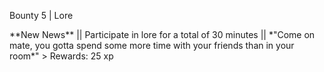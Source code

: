 Bounty 5 \| Lore

\*\*New News\*\* \|\| Participate in lore for a total of 30 minutes \|\|
\*\"Come on mate, you gotta spend some more time with your friends than
in your room\*\" \> Rewards: 25 xp
